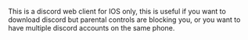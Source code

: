 This is a discord web client for IOS only, this is useful if you want to download discord but parental controls are blocking you, or you want to have multiple discord accounts on the same phone.

